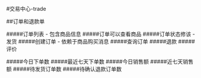#交易中心-trade

##订单和退款单

#####订单列表 - 包含商品信息
#####订单可以查看商品
#####订单状态修该 -发货
#####创建订单 - 依赖于商品购买消息
#####查询订单
#####退款
#####评价

#####今日下单数
#####最近七天下单数
#####今日销售额
#####近七天销售额
#####待发货订单数
#####待确认退款订单数


